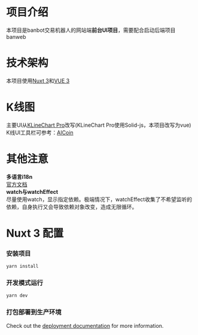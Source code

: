 # 项目介绍
本项目是banbot交易机器人的网站端**前台UI项目**，需要配合启动后端项目banweb  


# 技术架构
本项目使用[Nuxt 3](https://nuxt.com/docs/getting-started/introduction)和[VUE 3](https://vuejs.org/guide/introduction.html)


# K线图
主要UI从[KLineChart Pro](https://pro.klinecharts.com/getting-started.html)改写(KLineChart Pro使用Solid-js，本项目改写为vue)  
K线UI工具栏可参考：[AICoin](https://www.aicoin.com/chart/okcoinfutures_btcquarter)  

# 其他注意
 **多语言i18n**  
[官方文档](https://v8.i18n.nuxtjs.org/)  
**watch与watchEffect**  
尽量使用watch，显示指定依赖。极端情况下，watchEffect收集了不希望监听的依赖，自身执行又会导致依赖对象改变，造成无限循环。  

# Nuxt 3 配置

### 安装项目
```bash
yarn install
```
### 开发模式运行
```bash
yarn dev
```
### 打包部署到生产环境
Check out the [deployment documentation](https://nuxt.com/docs/getting-started/deployment) for more information.
